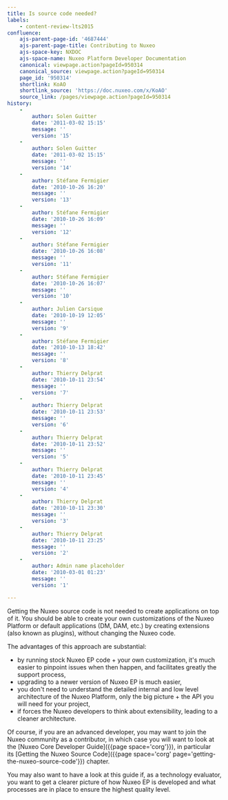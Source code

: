 ```yaml
---
title: Is source code needed?
labels:
    - content-review-lts2015
confluence:
    ajs-parent-page-id: '4687444'
    ajs-parent-page-title: Contributing to Nuxeo
    ajs-space-key: NXDOC
    ajs-space-name: Nuxeo Platform Developer Documentation
    canonical: viewpage.action?pageId=950314
    canonical_source: viewpage.action?pageId=950314
    page_id: '950314'
    shortlink: KoAO
    shortlink_source: 'https://doc.nuxeo.com/x/KoAO'
    source_link: /pages/viewpage.action?pageId=950314
history:
    - 
        author: Solen Guitter
        date: '2011-03-02 15:15'
        message: ''
        version: '15'
    - 
        author: Solen Guitter
        date: '2011-03-02 15:15'
        message: ''
        version: '14'
    - 
        author: Stéfane Fermigier
        date: '2010-10-26 16:20'
        message: ''
        version: '13'
    - 
        author: Stéfane Fermigier
        date: '2010-10-26 16:09'
        message: ''
        version: '12'
    - 
        author: Stéfane Fermigier
        date: '2010-10-26 16:08'
        message: ''
        version: '11'
    - 
        author: Stéfane Fermigier
        date: '2010-10-26 16:07'
        message: ''
        version: '10'
    - 
        author: Julien Carsique
        date: '2010-10-19 12:05'
        message: ''
        version: '9'
    - 
        author: Stéfane Fermigier
        date: '2010-10-13 18:42'
        message: ''
        version: '8'
    - 
        author: Thierry Delprat
        date: '2010-10-11 23:54'
        message: ''
        version: '7'
    - 
        author: Thierry Delprat
        date: '2010-10-11 23:53'
        message: ''
        version: '6'
    - 
        author: Thierry Delprat
        date: '2010-10-11 23:52'
        message: ''
        version: '5'
    - 
        author: Thierry Delprat
        date: '2010-10-11 23:45'
        message: ''
        version: '4'
    - 
        author: Thierry Delprat
        date: '2010-10-11 23:30'
        message: ''
        version: '3'
    - 
        author: Thierry Delprat
        date: '2010-10-11 23:25'
        message: ''
        version: '2'
    - 
        author: Admin name placeholder
        date: '2010-03-01 01:23'
        message: ''
        version: '1'

---
```

Getting the Nuxeo source code is not needed to create applications on top of it. You should be able to create your own customizations of the Nuxeo Platform or default applications (DM, DAM, etc.) by creating extensions (also known as plugins), without changing the Nuxeo code.

The advantages of this approach are substantial:

*   by running stock Nuxeo EP code + your own customization, it's much easier to pinpoint issues when then happen, and facilitates greatly the support process,
*   upgrading to a newer version of Nuxeo EP is much easier,
*   you don't need to understand the detailed internal and low level architecture of the Nuxeo Platform, only the big picture + the API you will need for your project,
*   if forces the Nuxeo developers to think about extensibility, leading to a cleaner architecture.

Of course, if you are an advanced developer, you may want to join the Nuxeo community as a contributor, in which case you will want to look at the&nbsp;[Nuxeo Core Developer Guide]({{page space='corg'}}), in particular its&nbsp;[Getting the Nuxeo Source Code]({{page space='corg' page='getting-the-nuxeo-source-code'}})&nbsp;chapter.

You may also want to have a look at this guide if, as a technology evaluator, you want to get a clearer picture of how Nuxeo EP is developed and what processes are in place to ensure the highest quality level.